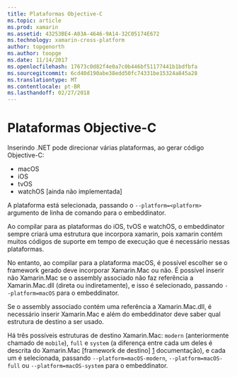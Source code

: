 ```yaml
---
title: Plataformas Objective-C
ms.topic: article
ms.prod: xamarin
ms.assetid: 43253BE4-A03A-4646-9A14-32C05174E672
ms.technology: xamarin-cross-platform
author: topgenorth
ms.author: toopge
ms.date: 11/14/2017
ms.openlocfilehash: 17673c0d82f4e0a7c0b446bf51177441b1bdfbfa
ms.sourcegitcommit: 6cd40d190abe38edd50fc74331be15324a845a28
ms.translationtype: MT
ms.contentlocale: pt-BR
ms.lasthandoff: 02/27/2018
---
```

# <a name="objective-c-platforms"></a>Plataformas Objective-C


Inserindo .NET pode direcionar várias plataformas, ao gerar código Objective-C:

* macOS
* iOS
* tvOS
* watchOS [ainda não implementada]

A plataforma está selecionada, passando o `--platform=<platform>` argumento de linha de comando para o embeddinator.

Ao compilar para as plataformas do iOS, tvOS e watchOS, o embeddinator sempre criará uma estrutura que incorpora xamarin, pois xamarin contém muitos códigos de suporte em tempo de execução que é necessário nessas plataformas.

No entanto, ao compilar para a plataforma macOS, é possível escolher se o framework gerado deve incorporar Xamarin.Mac ou não. É possível inserir não Xamarin.Mac se o assembly associado não faz referência a Xamarin.Mac.dll (direta ou indiretamente), e isso é selecionado, passando `--platform=macOS` para o embeddinator.

Se o assembly associado contém uma referência a Xamarin.Mac.dll, é necessário inserir Xamarin.Mac e além do embeddinator deve saber qual estrutura de destino a ser usado.

Há três possíveis estruturas de destino Xamarin.Mac: `modern` (anteriormente chamado de `mobile`), `full` e `system` (a diferença entre cada um deles é descrita do Xamarin.Mac [framework de destino] [ 1] documentação), e cada um é selecionada, passando `--platform=macOS-modern`, `--platform=macOS-full` ou `--platform=macOS-system` para o embeddinator.

[1]: ~/mac/platform/target-framework.md
